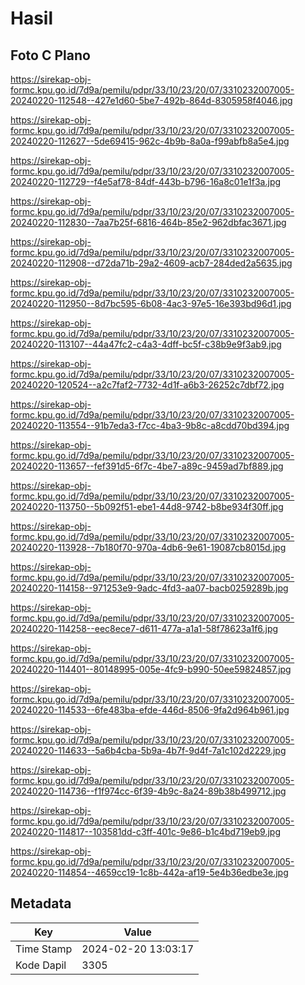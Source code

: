 # Hasil

## Foto C Plano

https://sirekap-obj-formc.kpu.go.id/7d9a/pemilu/pdpr/33/10/23/20/07/3310232007005-20240220-112548--427e1d60-5be7-492b-864d-8305958f4046.jpg

https://sirekap-obj-formc.kpu.go.id/7d9a/pemilu/pdpr/33/10/23/20/07/3310232007005-20240220-112627--5de69415-962c-4b9b-8a0a-f99abfb8a5e4.jpg

https://sirekap-obj-formc.kpu.go.id/7d9a/pemilu/pdpr/33/10/23/20/07/3310232007005-20240220-112729--f4e5af78-84df-443b-b796-16a8c01e1f3a.jpg

https://sirekap-obj-formc.kpu.go.id/7d9a/pemilu/pdpr/33/10/23/20/07/3310232007005-20240220-112830--7aa7b25f-6816-464b-85e2-962dbfac3671.jpg

https://sirekap-obj-formc.kpu.go.id/7d9a/pemilu/pdpr/33/10/23/20/07/3310232007005-20240220-112908--d72da71b-29a2-4609-acb7-284ded2a5635.jpg

https://sirekap-obj-formc.kpu.go.id/7d9a/pemilu/pdpr/33/10/23/20/07/3310232007005-20240220-112950--8d7bc595-6b08-4ac3-97e5-16e393bd96d1.jpg

https://sirekap-obj-formc.kpu.go.id/7d9a/pemilu/pdpr/33/10/23/20/07/3310232007005-20240220-113107--44a47fc2-c4a3-4dff-bc5f-c38b9e9f3ab9.jpg

https://sirekap-obj-formc.kpu.go.id/7d9a/pemilu/pdpr/33/10/23/20/07/3310232007005-20240220-120524--a2c7faf2-7732-4d1f-a6b3-26252c7dbf72.jpg

https://sirekap-obj-formc.kpu.go.id/7d9a/pemilu/pdpr/33/10/23/20/07/3310232007005-20240220-113554--91b7eda3-f7cc-4ba3-9b8c-a8cdd70bd394.jpg

https://sirekap-obj-formc.kpu.go.id/7d9a/pemilu/pdpr/33/10/23/20/07/3310232007005-20240220-113657--fef391d5-6f7c-4be7-a89c-9459ad7bf889.jpg

https://sirekap-obj-formc.kpu.go.id/7d9a/pemilu/pdpr/33/10/23/20/07/3310232007005-20240220-113750--5b092f51-ebe1-44d8-9742-b8be934f30ff.jpg

https://sirekap-obj-formc.kpu.go.id/7d9a/pemilu/pdpr/33/10/23/20/07/3310232007005-20240220-113928--7b180f70-970a-4db6-9e61-19087cb8015d.jpg

https://sirekap-obj-formc.kpu.go.id/7d9a/pemilu/pdpr/33/10/23/20/07/3310232007005-20240220-114158--971253e9-9adc-4fd3-aa07-bacb0259289b.jpg

https://sirekap-obj-formc.kpu.go.id/7d9a/pemilu/pdpr/33/10/23/20/07/3310232007005-20240220-114258--eec8ece7-d611-477a-a1a1-58f78623a1f6.jpg

https://sirekap-obj-formc.kpu.go.id/7d9a/pemilu/pdpr/33/10/23/20/07/3310232007005-20240220-114401--80148995-005e-4fc9-b990-50ee59824857.jpg

https://sirekap-obj-formc.kpu.go.id/7d9a/pemilu/pdpr/33/10/23/20/07/3310232007005-20240220-114533--6fe483ba-efde-446d-8506-9fa2d964b961.jpg

https://sirekap-obj-formc.kpu.go.id/7d9a/pemilu/pdpr/33/10/23/20/07/3310232007005-20240220-114633--5a6b4cba-5b9a-4b7f-9d4f-7a1c102d2229.jpg

https://sirekap-obj-formc.kpu.go.id/7d9a/pemilu/pdpr/33/10/23/20/07/3310232007005-20240220-114736--f1f974cc-6f39-4b9c-8a24-89b38b499712.jpg

https://sirekap-obj-formc.kpu.go.id/7d9a/pemilu/pdpr/33/10/23/20/07/3310232007005-20240220-114817--103581dd-c3ff-401c-9e86-b1c4bd719eb9.jpg

https://sirekap-obj-formc.kpu.go.id/7d9a/pemilu/pdpr/33/10/23/20/07/3310232007005-20240220-114854--4659cc19-1c8b-442a-af19-5e4b36edbe3e.jpg


## Metadata

| Key        | Value               |
| ---------- | ------------------- |
| Time Stamp | 2024-02-20 13:03:17 |
| Kode Dapil | 3305                |



